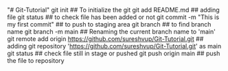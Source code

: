 "# Git-Tutorial" 
git init   ## To initialize the git
git add README.md   ## adding file
git status ## to check file has been added or not
git commit -m "This is my first commit"  ## to push to staging area
git branch  ## to find branch name
git branch -m main   ## Renaming the current branch name to 'main' 
git remote add origin https://github.com/sureshvup/Git-Tutorial.git
		## adding git repository 'https://github.com/sureshvup/Git-Tutorial.git' as main 
git status  ## check file still in stage or pushed
git push origin main ## push the file to repository
